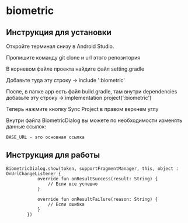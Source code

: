 # biometric

## Инструкция для установки

Откройте терминал снизу в Android Studio.

Пропишите команду git clone и url этого репозитория

В корневом файле проекта найдите файл setting.gradle

Добавьте туда эту строку -> include ':biometric'

После, в папке app есть файл build.gradle, там внутри dependencies добавьте эту строку -> implementation project(':biometric')

Теперь нажмите кнопку Sync Project в правом верхнем углу

Внутри файла BiometricDialog вы можете по необходимости изменять данные ссылок:
```
BASE_URL - это основная ссылка
```

## Инструкция для работы
```
BiometricDialog.show(token, supportFragmentManager, this, object : OnUrlChangeListener {
            override fun onResultSuccess(result: String) {
                // Если все успешно
            }

            override fun onResultFailure(reason: String) {
                // Если ошибка
            }
        })
```
